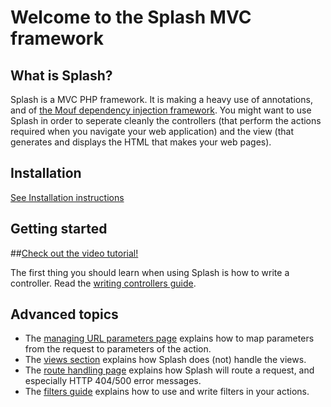 Welcome to the Splash MVC framework
===================================

What is Splash?
---------------

Splash is a MVC PHP framework. It is making a heavy use of annotations, and of [the Mouf dependency injection framework](http://www.mouf-php.com).
You might want to use Splash in order to seperate cleanly the controllers (that perform the actions required when you navigate your web application) and the view (that generates and displays the HTML that makes your web pages).

Installation
------------

[See Installation instructions](doc/install.md)

Getting started
---------------

##[Check out the video tutorial!](doc/writing_controllers.md)

The first thing you should learn when using Splash is how to write a controller.
Read the [writing controllers guide](doc/writing_controllers.md).

Advanced topics
---------------

- The [managing URL parameters page](doc/url_parameters.md) explains how to map parameters from the request to parameters of the action.
- The [views section](doc/views.md) explains how Splash does (not) handle the views.
- The [route handling page](doc/url_routing.md) explains how Splash will route a request, and especially HTTP 404/500 error messages.
- The [filters guide](doc/filters.md) explains how to use and write filters in your actions.

